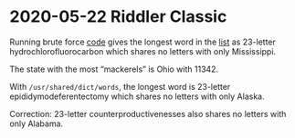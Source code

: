 2020-05-22 Riddler Classic
==========================
Running brute force [code](20200522c.hs) gives the longest word in the
[list](https://norvig.com/ngrams/word.list) as 23-letter
hydrochlorofluorocarbon which shares no letters with only Mississippi.

The state with the most “mackerels” is Ohio with 11342.

With `/usr/shared/dict/words`, the longest word is 23-letter
epididymodeferentectomy which shares no letters with only Alaska.

Correction: 23-letter counterproductivenesses also shares no letters with
only Alabama.
